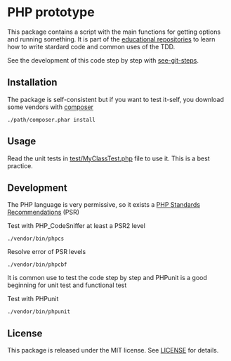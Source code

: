 # PHP prototype

This package contains a script with the main functions for getting options and running something.
It is part of the [educational repositories](https://github.com/pandle/materials) to learn how to write stardard code and common uses of the TDD.

See the development of this code step by step with [see-git-steps](https://github.com/bilardi/see-git-steps).

## Installation

The package is self-consistent but if you want to test it-self, you download some vendors with [composer](https://getcomposer.org/)

    ./path/composer.phar install


## Usage

Read the unit tests in [test/MyClassTest.php](test/MyClassTest.php) file to use it. This is a best practice.

## Development

The PHP language is very permissive, so it exists a [PHP Standards Recommendations](http://www.php-fig.org/psr/) (PSR)

Test with PHP_CodeSniffer at least a PSR2 level

    ./vendor/bin/phpcs

Resolve error of PSR levels

    ./vendor/bin/phpcbf

It is common use to test the code step by step and PHPunit is a good beginning for unit test and functional test

Test with PHPunit

    ./vendor/bin/phpunit

## License

This package is released under the MIT license.  See [LICENSE](LICENSE) for details.

